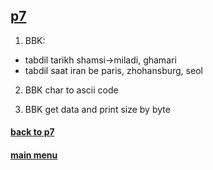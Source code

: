 ## [p7](../)

1. BBK:

- tabdil tarikh shamsi->miladi, ghamari
- tabdil saat iran be paris, zhohansburg, seol

2. BBK char to ascii code

3. BBK get data and print size by byte

#### [back to p7](../)

#### [main menu](../../)
